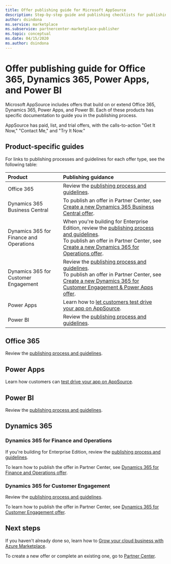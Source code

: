 ```yaml
---
title: Offer publishing guide for Microsoft AppSource
description: Step-by-step guide and publishing checklists for publishing apps to Microsoft AppSource for Office 365, Dynamics 365, Power Apps, and Power BI.
author: dsindona
ms.service: marketplace
ms.subservice: partnercenter-marketplace-publisher
ms.topic: conceptual
ms.date: 04/15/2020
ms.author: dsindona
---
```


# Offer publishing guide for Office 365, Dynamics 365, Power Apps, and Power BI

Microsoft AppSource includes offers that build on or extend Office 365, Dynamics 365, Power Apps, and Power BI. Each of these products has specific documentation to guide you in the publishing process. 

AppSource has paid, list, and trial offers, with the calls-to-action "Get It Now," "Contact Me," and "Try It Now."

## Product-specific guides

For links to publishing processes and guidelines for each offer type, see the following table:

| **Product**    | **Publishing guidance**  |
| :------------------- | :-------------------|
| Office 365 | Review the [publishing process and guidelines](https://docs.microsoft.com//office/dev/store/submit-to-appsource-via-partner-center). |
| Dynamics 365 Business Central | To publish an offer in Partner Center, see [Create a new Dynamics 365 Business Central offer](./partner-center-portal/create-new-business-central-offer.md). |
| Dynamics 365 for Finance and Operations | When you're building for Enterprise Edition, review the [publishing process and guidelines](https://docs.microsoft.com/dynamics365/fin-ops-core/dev-itpro/lcs-solutions/lcs-solutions-app-source).<br/>To publish an offer in Partner Center, see [Create a new Dynamics 365 for Operations offer](./partner-center-portal/create-new-operations-offer.md).  |
| Dynamics 365 for Customer Engagement | Review the [publishing process and guidelines](https://docs.microsoft.com/dynamics365/customer-engagement/developer/publish-app-appsource).<br/>To publish an offer in Partner Center, see [Create a new Dynamics 365 for Customer Engagement & Power Apps offer](./partner-center-portal/create-new-customer-engagement-offer.md).  |
| Power Apps | Learn how to [let customers test drive your app on AppSource](https://powerapps.microsoft.com/blog/appsource-test-drive/). |
| Power BI | Review the [publishing process and guidelines](https://docs.microsoft.com/power-bi/developer/office-store). |

## Office 365

Review the [publishing process and guidelines](https://docs.microsoft.com/office/dev/store/submit-to-the-office-store).

## Power Apps

Learn how customers can [test drive your app on AppSource](https://powerapps.microsoft.com/blog/appsource-test-drive/).

## Power BI

Review the [publishing process and guidelines](https://docs.microsoft.com/power-bi/developer/office-store).

## Dynamics 365

### Dynamics 365 for Finance and Operations
If you're building for Enterprise Edition, review the [publishing process and guidelines](https://docs.microsoft.com/dynamics365/unified-operations/dev-itpro/lcs-solutions/lcs-solutions-app-source).

To learn how to publish the offer in Partner Center, see [Dynamics 365 for Finance and Operations offer](./partner-center-portal/create-new-operations-offer.md).

### Dynamics 365 for Customer Engagement
Review the [publishing process and guidelines](https://docs.microsoft.com/dynamics365/customer-engagement/developer/publish-app-appsource).

To learn how to publish the offer in Partner Center, see [Dynamics 365 for Customer Engagement offer](./partner-center-portal/create-new-customer-engagement-offer.md).

## Next steps

If you haven't already done so, learn how to [Grow your cloud business with Azure Marketplace](https://azuremarketplace.microsoft.com/sell).

To create a new offer or complete an existing one, go to [Partner Center](https://partner.microsoft.com/dashboard/account/v3/enrollment/introduction/partnership).
